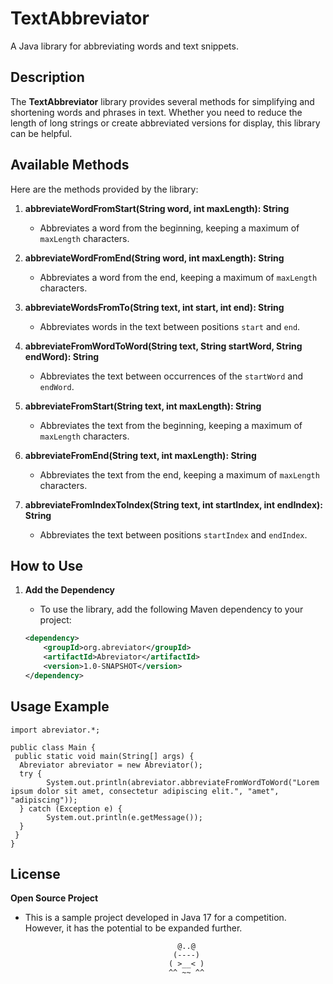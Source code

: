 # TextAbbreviator

A Java library for abbreviating words and text snippets.

## Description

The **TextAbbreviator** library provides several methods for simplifying and shortening words and phrases in text. Whether you need to reduce the length of long strings or create abbreviated versions for display, this library can be helpful.

## Available Methods

Here are the methods provided by the library:

1. **abbreviateWordFromStart(String word, int maxLength): String**
    - Abbreviates a word from the beginning, keeping a maximum of `maxLength` characters.

2. **abbreviateWordFromEnd(String word, int maxLength): String**
    - Abbreviates a word from the end, keeping a maximum of `maxLength` characters.

3. **abbreviateWordsFromTo(String text, int start, int end): String**
    - Abbreviates words in the text between positions `start` and `end`.

4. **abbreviateFromWordToWord(String text, String startWord, String endWord): String**
    - Abbreviates the text between occurrences of the `startWord` and `endWord`.

5. **abbreviateFromStart(String text, int maxLength): String**
    - Abbreviates the text from the beginning, keeping a maximum of `maxLength` characters.

6. **abbreviateFromEnd(String text, int maxLength): String**
    - Abbreviates the text from the end, keeping a maximum of `maxLength` characters.

7. **abbreviateFromIndexToIndex(String text, int startIndex, int endIndex): String**
    - Abbreviates the text between positions `startIndex` and `endIndex`.

## How to Use

1. **Add the Dependency**
    - To use the library, add the following Maven dependency to your project:

   ```xml
   <dependency>
       <groupId>org.abreviator</groupId>
       <artifactId>Abreviator</artifactId>
       <version>1.0-SNAPSHOT</version>
   </dependency>
   
## Usage Example

    import abreviator.*;

    public class Main {
     public static void main(String[] args) {
      Abreviator abreviator = new Abreviator();
      try {
            System.out.println(abreviator.abbreviateFromWordToWord("Lorem ipsum dolor sit amet, consectetur adipiscing elit.", "amet", "adipiscing"));
      } catch (Exception e) {
            System.out.println(e.getMessage());
      }
     }
    }

## License

  **Open Source Project**
   - This is a sample project developed in Java 17 for a competition. However, it has the potential to be expanded further.


                                           @..@
                                          (----)
                                         ( >__< )
                                         ^^ ~~ ^^
